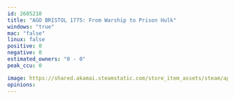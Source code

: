 ```yaml
---
id: 2605210
title: "AGO BRISTOL 1775: From Warship to Prison Hulk"
windows: "true"
mac: "false"
linux: false
positive: 0
negative: 0
estimated_owners: "0 - 0"
peak_ccu: 0

image: https://shared.akamai.steamstatic.com/store_item_assets/steam/apps/2605210/header.jpg?t=1702424110
opinions:
---
```

